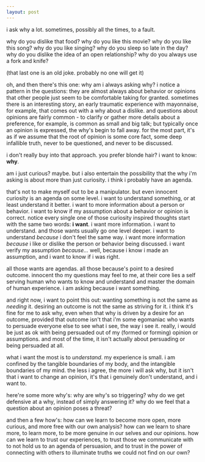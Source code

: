 ```yaml
---
layout: post
---
```

i ask why a lot. sometimes, possibly all the times, to a fault.

why do you dislike that food? why do you like this movie? why do you like this song? why do you like singing? why do you sleep so late in the day? why do you dislike the idea of an open relationship? why do you always use a fork and knife?

(that last one is an old joke. probably no one will get it)

oh, and then there's this one: why am i always asking why? i notice a pattern in the questions: they are almost always about behavior or opinions that other people just seem to be comfortable taking for granted. 	sometimes there is an interesting story, an early traumatic experience with mayonnaise, for example, that comes out with a why about a dislike. and questions about opinions are fairly common - to clarify or gather more details about a preference, for example, is common as small and big talk; but typically once an opinion is expressed, the why's begin to fall away. for the most part, it's as if we assume that the root of opinion is some core fact, some deep infallible truth, never to be questioned, and never to be discussed.

i don't really buy into that approach. you prefer blonde hair? i want to know: **why**.

am i just curious? maybe. but i also entertain the possibility that the why i'm asking is about more than just curiosity. i think i probably have an agenda.

that's not to make myself out to be a manipulator. but even innocent curiosity is an agenda on some level. i want to understand something, or at least understand it better. i want to more information about a person or behavior. i want to know if my assumption about a behavior or opinion is correct. notice every single one of those curiosity inspired thoughts start with the same two words: **i want**. i want more information. i want to understand. and those wants usually go one level deeper. i want to understand _because_ i don't feel the same way. i want more information _because_ i like or dislike the person or behavior being discussed. i want verify my assumption _because..._ well, because i know i made an assumption, and i want to know if i was right.

all those wants are agendas. all those because's point to a desired outcome. innocent tho my questions may feel to me, at their core lies a self serving human who wants to know and understand and master the domain of human experience. i am asking because i want something.

and right now, i want to point this out: wanting something is not the same as _needing_ it. desiring an outcome is not the same as striving for it. i think it's fine for me to ask why, even when that why is driven by a desire for an outcome, provided that outcome isn't that i'm some egomaniac who wants to persuade everyone else to see what i see, the way i see it. really, i would be just as ok with being persuaded out of my (formed or forming) opinion or assumptions. and most of the time, it isn't actually about persuading or being persuaded at all.

what i want the most is to _understand_. my experience is small. i am confined by the tangible boundaries of my body, and the intangible boundaries of my mind. the less i agree, the more i will ask why, but it isn't that i want to change an opinion, it's that i genuinely don't understand, and i want to.

here're some more why's: why are why's so triggering? why do we get defensive at a why, instead of simply answering it? why do we feel that a question about an opinion poses a threat?

and then a few how's: how can we learn to become more open, more curious, and more free with our own analysis? how can we learn to share more, to learn more, to be more genuine in our selves and our opinions. how can we learn to trust  our experiences, to trust those we communicate with to not hold us to an agenda of persuasion, and to trust in the power of connecting with others to illuminate truths we could not find on our own? 
